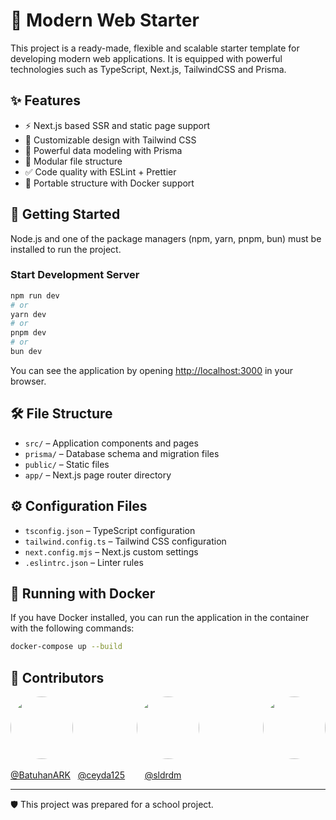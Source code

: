 # 🚀 Modern Web Starter

This project is a ready-made, flexible and scalable starter template for developing modern web applications. It is equipped with powerful technologies such as TypeScript, Next.js, TailwindCSS and Prisma.

## ✨ Features

- ⚡️ Next.js based SSR and static page support
- 🎨 Customizable design with Tailwind CSS
- 🔐 Powerful data modeling with Prisma
- 🧩 Modular file structure
- ✅ Code quality with ESLint + Prettier
- 🐳 Portable structure with Docker support

## 🚀 Getting Started

Node.js and one of the package managers (npm, yarn, pnpm, bun) must be installed to run the project.

### Start Development Server

```bash
npm run dev
# or
yarn dev
# or
pnpm dev
# or
bun dev
```

You can see the application by opening [http://localhost:3000](http://localhost:3000) in your browser.

## 🛠️ File Structure

- `src/` – Application components and pages
- `prisma/` – Database schema and migration files
- `public/` – Static files
- `app/` – Next.js page router directory

## ⚙️ Configuration Files

- `tsconfig.json` – TypeScript configuration
- `tailwind.config.ts` – Tailwind CSS configuration
- `next.config.mjs` – Next.js custom settings
- `.eslintrc.json` – Linter rules

## 🐳 Running with Docker

If you have Docker installed, you can run the application in the container with the following commands:

```bash
docker-compose up --build
```

## 💬 Contributors

<div style="display: flex; justify-content: space-between;">
  <a href="https://github.com/BatuhanARK" style="text-decoration: none; ">
    <img src="https://github.com/BatuhanARK.png" width="100" height="100" style="border-radius: 50%; object-fit: cover;" />
    <strong>&nbsp;</strong>
  </a>
  
  <a href="https://github.com/ceyda125" style="text-decoration: none; ">
    <img src="https://github.com/ceyda125.png" width="100" height="100" style="border-radius: 50%; object-fit: cover;" />
    <strong>&nbsp;</strong>
  </a>

  <a href="https://github.com/sldrdm" style="text-decoration: none; ">
    <img src="https://github.com/sldrdm.png" width="100" height="100" style="border-radius: 50%; object-fit: cover;" />
  </a>
</div>

[@BatuhanARK](https://github.com/BatuhanARK) &nbsp;&nbsp;[@ceyda125](https://github.com/ceyda125) &nbsp;&nbsp;&nbsp;&nbsp;&nbsp;&nbsp;&nbsp;[@sldrdm](https://github.com/sldrdm)

---

🛡️ This project was prepared for a school project.